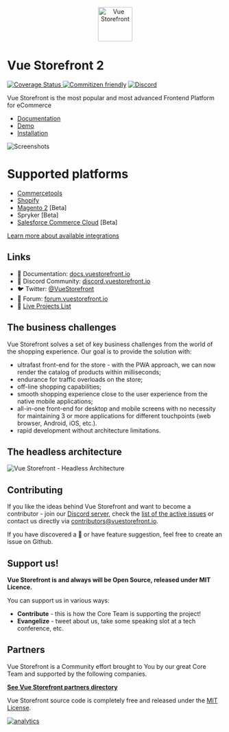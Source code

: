 <div align="center">
  <img src="https://user-images.githubusercontent.com/1626923/137092657-fb398d20-b592-4661-a1f9-4135db0b61d5.png" alt="Vue Storefront" height="80px" />
</div>


# Vue Storefront 2


[![Coverage Status](https://coveralls.io/repos/github/vuestorefront/vue-storefront/badge.svg?branch=next) ](https://coveralls.io/github/vuestorefront/vue-storefront/?branch=next)
[![Commitizen friendly](https://img.shields.io/badge/commitizen-friendly-brightgreen.svg)](http://commitizen.github.io/cz-cli/)
[![Discord](https://img.shields.io/discord/770285988244750366?label=join%20discord&logo=Discord&logoColor=white)](https://discord.vuestorefront.io)

Vue Storefront is the most popular and most advanced Frontend Platform for eCommerce
- [Documentation](https://docs.vuestorefront.io/v2/)
- [Demo](https://demo-ct.vuestorefront.io)
- [Installation](https://docs.vuestorefront.io/v2/general/installation.html)


![Screenshots](https://blog.vuestorefront.io/wp-content/uploads/2020/03/3-views-Vue-Storefront-.png)

# Supported platforms

- [Commercetools](https://github.com/vuestorefront/commercetools)
- [Shopify](https://github.com/vuestorefront/shopify)
- [Magento 2](https://github.com/vuestorefront/magento2) [Beta]
- Spryker [Beta]
- [Salesforce Commerce Cloud](https://github.com/vuestorefront/salesforce-commerce-cloud) [Beta]


[Learn more about available integrations](https://docs.vuestorefront.io/v2/integrations/)


## Links

-   📘  Documentation:  [docs.vuestorefront.io](https://docs.vuestorefront.io/v2/)
-   👥  Discord Community:  [discord.vuestorefront.io](https://discord.vuestorefront.io/)
-   🐦  Twitter:  [@VueStorefront](https://twitter.com/VueStorefront)
-   💬  Forum:  [forum.vuestorefront.io](https://forum.vuestorefront.io/)
-   🌟  [Live Projects List](https://www.vuestorefront.io/live-projects/?utm_source=github.com&utm_medium=referral&utm_campaign=readme)


## The business challenges

Vue Storefront solves a set of key business challenges from the world of the shopping experience. Our goal is to provide the solution with:

- ultrafast front-end for the store - with the PWA approach, we can now render the catalog of products within milliseconds;
- endurance for traffic overloads on the store;
- off-line shopping capabilities;
- smooth shopping experience close to the user experience from the native mobile applications;
- all-in-one front-end for desktop and mobile screens with no necessity for maintaining 3 or more applications for different touchpoints (web browser, Android, iOS, etc.).
- rapid development without architecture limitations.


## The headless architecture

![Vue Storefront - Headless Architecture](https://uploads-ssl.webflow.com/5e7cf661c23ac9df156d9c3d/5eff4a2497a1546ca057dcca_github_headless_architecture.png)


## Contributing

If you like the ideas behind Vue Storefront and want to become a contributor - join our [Discord server](https://discord.vuestorefront.io), check the [list of the active issues](https://github.com/vuestorefront/vue-storefront/issues) or contact us directly via contributors@vuestorefront.io.

If you have discovered a 🐜 or have feature suggestion, feel free to create an issue on Github.


## Support us!

**Vue Storefront is and always will be Open Source, released under MIT Licence.**

You can support us in various ways:

- **Contribute** - this is how the Core Team is supporting the project!
- **Evangelize** - tweet about us, take some speaking slot at a tech conference, etc.

## Partners

Vue Storefront is a Community effort brought to You by our great Core Team and supported by the following companies. 

[**See Vue Storefront partners directory**](https://www.vuestorefront.io/partner-agencies?utm_source=github.com&utm_medium=referral&utm_campaign=readme)


Vue Storefront source code is completely free and released under the [MIT License](https://github.com/vuestorefront/vue-storefront/blob/master/LICENSE).

[![analytics](http://www.google-analytics.com/collect?v=1&t=pageview&_s=1&dl=https%3A%2F%2Fgithub.com%2FDivanteLtd%2Fvue-storefront&_u=MAC~&cid=1757014354.1393964045&tid=UA-108235765-10)]()
